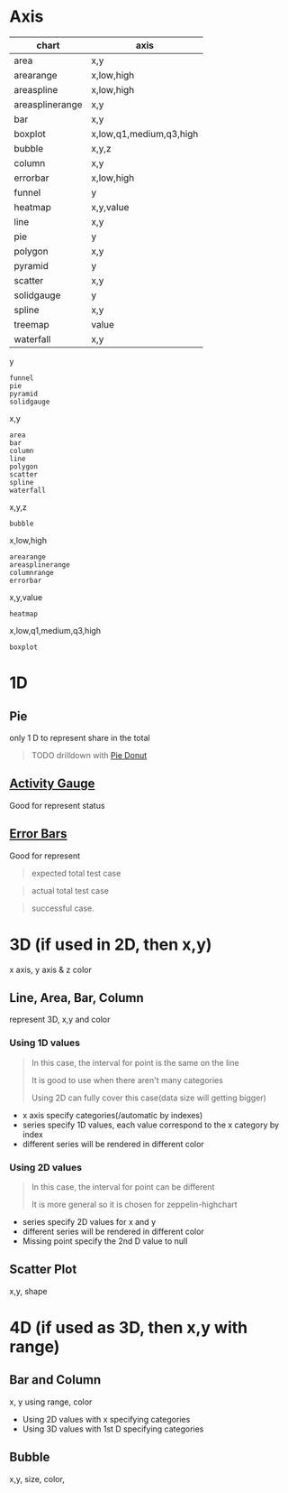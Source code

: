 # Axis

| chart | axis |
|-------|------|
|area            |x,y
|arearange       |x,low,high
|areaspline      |x,low,high
|areasplinerange |x,y
|bar             |x,y
|boxplot         |x,low,q1,medium,q3,high
|bubble          |x,y,z
|column          |x,y
|errorbar        |x,low,high
|funnel          |y
|heatmap         |x,y,value
|line            |x,y
|pie             |y
|polygon         |x,y
|pyramid         |y
|scatter         |x,y
|solidgauge      |y
|spline          |x,y
|treemap         |value
|waterfall       |x,y

y

    funnel
    pie
    pyramid
    solidgauge
    
x,y

    area
    bar
    column
    line
    polygon
    scatter
    spline
    waterfall
    
x,y,z

    bubble
    
x,low,high

    arearange
    areasplinerange
    columnrange
    errorbar
    
x,y,value

    heatmap

x,low,q1,medium,q3,high

    boxplot

# 1D

## Pie
only 1 D to represent share in the total

> TODO drilldown with [Pie Donut](http://www.highcharts.com/demo/pie-donut)

## [Activity Gauge](http://www.highcharts.com/demo/gauge-activity)
Good for represent status

## [Error Bars](http://www.highcharts.com/demo/error-bar)
Good for represent

> expected total test case

> actual total test case

> successful case.

# 3D (if used in 2D, then x,y)

x axis, y axis & z color

## Line, Area, Bar, Column

represent 3D, x,y and color

### Using 1D values

> In this case, the interval for point is the same on the line
>
> It is good to use when there aren't many categories
>
> Using 2D can fully cover this case(data size will getting bigger)

* x axis specify categories(/automatic by indexes)
* series specify 1D values, each value correspond to the x category by index
* different series will be rendered in different color


### Using 2D values

> In this case, the interval for point can be different
>
> It is more general so it is chosen for zeppelin-highchart
>


* series specify 2D values for x and y
* different series will be rendered in different color
* Missing point specify the 2nd D value to null

## Scatter Plot

x,y, shape

# 4D (if used as 3D, then x,y with range)

## Bar and Column
x, y using range, color

* Using 2D values with x specifying categories
* Using 3D values with 1st D specifying categories

## Bubble
x,y, size, color,
